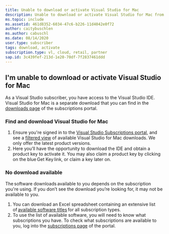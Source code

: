 ```yaml
---
title: Unable to download or activate Visual Studio for Mac
description: Unable to download or activate Visual Studio for Mac from Visual Studio Subscriptions
ms.topic: include
ms.assetid: 461d8352-6034-47c6-b226-11d4042e0f72
author: caitybuschlen
ms.author: cabuschl
ms.date: 08/14/2020
user.type: subscriber
tags: download, activate
subscription.type: vl, cloud, retail, partner
sap.id: 3c439fef-213d-1e20-70df-7f2837461ddd
---
```


## I'm unable to download or activate Visual Studio for Mac

As a Visual Studio subscriber, you have access to the Visual Studio IDE. Visual Studio for Mac is a separate download that you can find in the [downloads page](https://my.visualstudio.com/Downloads) of the subscriptions portal.  

### Find and download Visual Studio for Mac 
1. Ensure you're signed in to the [Visual Studio Subscriptions portal](https://my.visualstudio.com/benefits), and see a [filtered view](https://my.visualstudio.com/Downloads?q=Visual%20Studio%20for%20mac&pgroup=) of available Visual Studio for Mac downloads. We only offer the latest product versions. 
2. Here you’ll have the opportunity to download the IDE and obtain a product key to activate it. You may also claim a product key by clicking on the blue Get Key link, or claim a key later on.

### No download available 
The software downloads available to you depends on the subscription you're using. If you don’t see the download you’re looking for, it may not be available to you.
1. You can download an Excel spreadsheet containing an extensive list of [available software titles](https://download.microsoft.com/download/1/5/4/15454442-CF17-47B9-A65D-DF84EF88511B/Visual_Studio_by_Subscription_Level.xlsx) for all subscription types.
1. To use the list of available software, you will need to know what subscriptions you have. To check what subscriptions are available to you, log into the [subscriptions page](https://my.visualstudio.com/subscriptions) of the portal. 